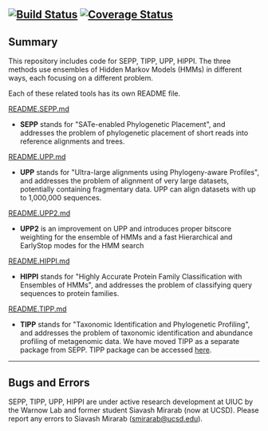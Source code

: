 [![Build Status](https://travis-ci.org/smirarab/sepp.svg?branch=master)](https://travis-ci.org/smirarab/sepp) [![Coverage Status](https://coveralls.io/repos/github/smirarab/sepp/badge.svg?branch=master)](https://coveralls.io/github/smirarab/sepp?branch=master)
------------------------------------
Summary
------------------------------------
This repository includes code for SEPP, TIPP, UPP, HIPPI.  The three methods use ensembles of Hidden Markov Models (HMMs) in different ways, each focusing on a different problem.

Each of these related tools has its own README file.

[README.SEPP.md](README.SEPP.md)
* **SEPP** stands for "SATe-enabled Phylogenetic Placement", and addresses the problem of phylogenetic placement of short reads into reference alignments and trees.

[README.UPP.md](README.UPP.md)
* **UPP** stands for "Ultra-large alignments using Phylogeny-aware Profiles", and addresses the problem of alignment of very large datasets, potentially containing fragmentary data. UPP can align datasets with up to 1,000,000 sequences.

[README.UPP2.md](README.UPP2.md)
* **UPP2** is an improvement on UPP and introduces proper bitscore weighting for the ensemble of HMMs and a fast Hierarchical and EarlyStop modes for the HMM search

[README.HIPPI.md](README.HIPPI.md)
* **HIPPI** stands for "Highly Accurate Protein Family Classification with Ensembles of HMMs", and addresses the problem of classifying query sequences to protein families.

[README.TIPP.md](https://github.com/TeraTrees/TIPP/)
* **TIPP** stands for "Taxonomic Identification and Phylogenetic Profiling", and addresses the problem of taxonomic identification and abundance profiling of metagenomic data. We have moved TIPP as a separate package from SEPP. TIPP package can be accessed [here](https://github.com/TeraTrees/TIPP/).

---------------------------------------------
Bugs and Errors
---------------------------------------------
SEPP, TIPP, UPP, HIPPI are under active research development at UIUC by the Warnow Lab and former student Siavash Mirarab (now at UCSD). Please report any errors to Siavash Mirarab (smirarab@ucsd.edu).
